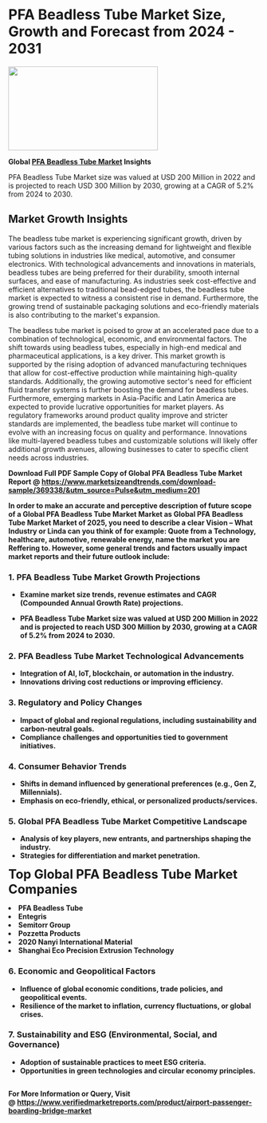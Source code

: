 <H1>PFA Beadless Tube Market Size, Growth and Forecast from 2024 - 2031</H1><img class="aligncenter size-medium wp-image-584254" src="https://thirdeyenews.in/wp-content/uploads/2024/09/Global-Market-Research-300x168.jpeg" alt="" width="300" height="168" /><p><strong>Global&nbsp;<a href="https://www.marketsizeandtrends.com/download-sample/369338/&amp;utm_source=Pulse&amp;utm_medium=201">PFA Beadless Tube Market</a> Insights</strong></p><p>PFA Beadless Tube Market size was valued at USD 200 Million in 2022 and is projected to reach USD 300 Million by 2030, growing at a CAGR of 5.2% from 2024 to 2030.</p><p><!DOCTYPE html> <html lang="en"> <head> <meta charset="UTF-8"> <meta name="viewport" content="width=device-width, initial-scale=1.0"> <title>Beadless Tube Market Growth Insights</title> </head> <body> <h2>Market Growth Insights</h2> <p>The beadless tube market is experiencing significant growth, driven by various factors such as the increasing demand for lightweight and flexible tubing solutions in industries like medical, automotive, and consumer electronics. With technological advancements and innovations in materials, beadless tubes are being preferred for their durability, smooth internal surfaces, and ease of manufacturing. As industries seek cost-effective and efficient alternatives to traditional bead-edged tubes, the beadless tube market is expected to witness a consistent rise in demand. Furthermore, the growing trend of sustainable packaging solutions and eco-friendly materials is also contributing to the market's expansion.</p> <p><strong></strong></p> <p>The beadless tube market is poised to grow at an accelerated pace due to a combination of technological, economic, and environmental factors. The shift towards using beadless tubes, especially in high-end medical and pharmaceutical applications, is a key driver. This market growth is supported by the rising adoption of advanced manufacturing techniques that allow for cost-effective production while maintaining high-quality standards. Additionally, the growing automotive sector's need for efficient fluid transfer systems is further boosting the demand for beadless tubes. Furthermore, emerging markets in Asia-Pacific and Latin America are expected to provide lucrative opportunities for market players. As regulatory frameworks around product quality improve and stricter standards are implemented, the beadless tube market will continue to evolve with an increasing focus on quality and performance. Innovations like multi-layered beadless tubes and customizable solutions will likely offer additional growth avenues, allowing businesses to cater to specific client needs across industries.</p> <p><strong></p><p><span class=""><strong>Download Full PDF Sample Copy of Global PFA Beadless Tube Market Report</strong> @ <a href="https://www.marketsizeandtrends.com/download-sample/369338/&amp;utm_source=Pulse&amp;utm_medium=201" target="_blank">https://www.marketsizeandtrends.com/download-sample/369338/&amp;utm_source=Pulse&amp;utm_medium=201</a></span></p><p>In order to make an accurate and perceptive description of future scope of a Global&nbsp;PFA Beadless Tube Market Market as Global&nbsp;PFA Beadless Tube Market Market of 2025, you need to describe a clear Vision &ndash; What Industry or Linda can you think of for example: Quote from a Technology, healthcare, automotive, renewable energy, name the market you are Reffering to. However, some general trends and factors usually impact market reports and their future outlook include:</p><h3>1.&nbsp;<strong>PFA Beadless Tube Market Growth Projections</strong></h3><ul><li>Examine market size trends, revenue estimates and CAGR (Compounded Annual Growth Rate) projections.</li><li><p>PFA Beadless Tube Market size was valued at USD 200 Million in 2022 and is projected to reach USD 300 Million by 2030, growing at a CAGR of 5.2% from 2024 to 2030.</p></li></ul><h3>2.&nbsp;<strong>PFA Beadless Tube Market Technological Advancements</strong></h3><ul><li>Integration of AI, IoT, blockchain, or automation in the industry.</li><li>Innovations driving cost reductions or improving efficiency.</li></ul><h3>3.&nbsp;<strong>Regulatory and Policy Changes</strong></h3><ul><li>Impact of global and regional regulations, including sustainability and carbon-neutral goals.</li><li>Compliance challenges and opportunities tied to government initiatives.</li></ul><h3>4.&nbsp;<strong>Consumer Behavior Trends</strong></h3><ul><li>Shifts in demand influenced by generational preferences (e.g., Gen Z, Millennials).</li><li>Emphasis on eco-friendly, ethical, or personalized products/services.</li></ul><h3>5.&nbsp;<strong>Global PFA Beadless Tube Market Competitive Landscape</strong></h3><ul><li>Analysis of key players, new entrants, and partnerships shaping the industry.</li><li>Strategies for differentiation and market penetration.</li></ul><p data-pm-slice="1 1 []"><span style="color: inherit; font-family: inherit; font-size: 25px;">Top Global PFA Beadless Tube Market Companies</span></p><div class="" data-test-id=""><p><li>PFA Beadless Tube</li><li> Entegris</li><li> Semitorr Group</li><li> Pozzetta Products</li><li> 2020 Nanyi International Material</li><li> Shanghai Eco Precision Extrusion Technology</li></p></div><h3>6.&nbsp;<strong>Economic and Geopolitical Factors</strong></h3><ul><li>Influence of global economic conditions, trade policies, and geopolitical events.</li><li>Resilience of the market to inflation, currency fluctuations, or global crises.</li></ul><h3>7.&nbsp;<strong>Sustainability and ESG (Environmental, Social, and Governance)</strong></h3><ul><li>Adoption of sustainable practices to meet ESG criteria.</li><li>Opportunities in green technologies and circular economy principles.</li></ul><h2><strong style="font-size: 14px;">For More Information or Query, Visit @&nbsp;</strong><a style="background-color: #ffffff; font-size: 14px;" href="https://www.marketsizeandtrends.com/report/pfa-beadless-tube-market/" target="_blank">https://www.verifiedmarketreports.com/product/airport-passenger-boarding-bridge-market</a></h2>
